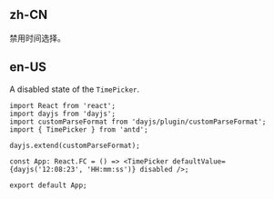 ## zh-CN

禁用时间选择。

## en-US

A disabled state of the `TimePicker`.
```tsx
import React from 'react';
import dayjs from 'dayjs';
import customParseFormat from 'dayjs/plugin/customParseFormat';
import { TimePicker } from 'antd';

dayjs.extend(customParseFormat);

const App: React.FC = () => <TimePicker defaultValue={dayjs('12:08:23', 'HH:mm:ss')} disabled />;

export default App;
```
